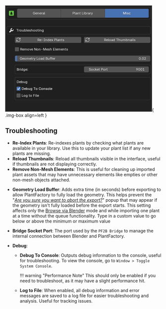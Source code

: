 ![Preferences - Misc](../images/preferences_misc.png){ .img-box align=left }

## Troubleshooting

- **Re-Index Plants**: Re-indexes plants by checking what plants are available in your library. Use this to update your plant list if any new plants are missing.
- **Reload Thumbnails**: Reload all thumbnails visible in the interface, useful if thumbnails are not displaying correctly.
- **Remove Non-Mesh Elements**: This is useful for cleaning up imported plant assets that may have unnecessary elements like empties or other non-mesh objects attached.

<div style="clear:both"></div>

- **Geometry Load Buffer**: Adds extra time (in seconds) before exporting to allow PlantFactory to fully load the geometry. This helps prevent the "*[Are you sure you want to abort the export?](../support/faq.md#i-receive-a-are-you-sure-you-want-to-abort-the-export-popup-during-import)*" popup that may appear if the geometry isn't fully loaded before the export starts. This setting affects only the [Browse via Blender](../workflow/browse_via_blender.md) mode and while importing one plant at a time without the queue functionality. Type in a custom value to go below or above the minimum or maximum value


- **Bridge Socket Port**: The port used by the  `PF2B Bridge` to manage the internal connection between Blender and PlantFactory.
- **Debug**:
    - **Debug To Console**: Outputs debug information to the console, useful for troubleshooting. To view the console, go to `Window > Toggle System Console`.

        !!! warning "Performance Note"
            This should only be enabled if you need to troubleshoot, as it may have a slight performance hit.

    - **Log to File**: When enabled, all debug information and error messages are saved to a log file for easier troubleshooting and analysis. Useful for tracking issues.